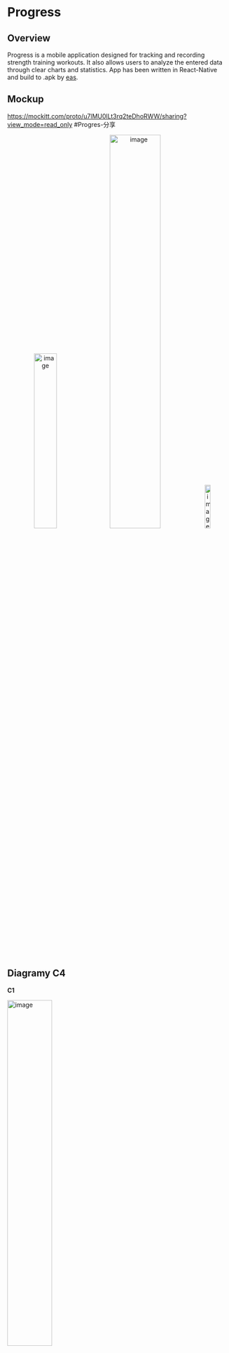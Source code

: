 # Progress

## Overview

Progress is a mobile application designed for tracking and recording strength training workouts. It also allows users to analyze the entered data through clear charts and statistics. App has been written in React-Native and build to .apk by [eas](https://expo.dev/eas).

## Mockup

https://mockitt.com/proto/u7lMU0lLt3rq2teDhoRWW/sharing?view_mode=read_only #Progres-分享

<p align="center">
  <img width="32%" alt="image" src="https://github.com/user-attachments/assets/12b55761-cffd-495c-bcbd-6a450eeca7ca" />
  <img width="48%" alt="image" src="https://github.com/user-attachments/assets/4fc9f1a2-bcbd-4083-9f4b-43cf85e44fbd" />
  <img width="16%" alt="image" src="https://github.com/user-attachments/assets/7e3b2e4d-8efc-4b8e-8d53-9cc130e5a656" />
</p>

## Diagramy C4

**C1**

<img width="45%" alt="image" src="https://github.com/user-attachments/assets/5b39e41d-8f06-4d44-9796-3c564d2f0e89" />

**C2**

<img width="45%" alt="image" src="https://github.com/user-attachments/assets/ae787f20-853c-4802-95a5-50b2d79cddb3" />

**C3**

<img width="45%" alt="image" src="https://github.com/user-attachments/assets/505f5a5f-72e3-442c-b88b-98189323d3bf" />
